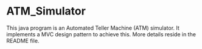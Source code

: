 # ATM_Simulator
This java program is an Automated Teller Machine (ATM) simulator. It implements a MVC design pattern to achieve this. More details reside in the README file. 
